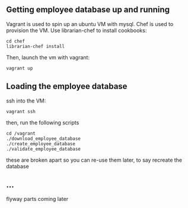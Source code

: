 
## Getting employee database up and running

Vagrant is used to spin up an ubuntu VM with mysql. Chef is used to provision the VM. Use librarian-chef to install cookbooks:

    cd chef
    librarian-chef install

Then, launch the vm with vagrant:

    vagrant up

## Loading the employee database

ssh into the VM:

    vagrant ssh

then, run the following scripts

    cd /vagrant
    ./download_employee_database
    ./create_employee_database
    ./validate_employee_database

these are broken apart so you can re-use them later, to say recreate the database

## ...

flyway parts coming later
